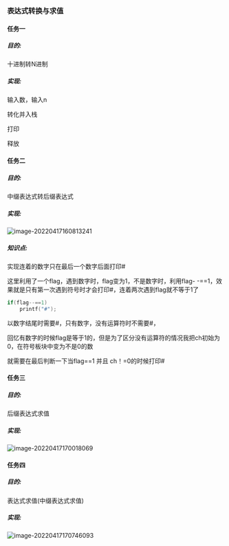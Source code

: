 ### 表达式转换与求值

#### 任务一

##### 目的:

十进制转N进制

##### 实现:

输入数，输入n

转化并入栈

打印

释放

#### 

#### 任务二

##### 目的:



中缀表达式转后缀表达式

##### 实现:

![image-20220417160813241](https://gitee.com/buguai_lxw/key/raw/master/202204171608303.png)



##### 知识点:

实现连着的数字只在最后一个数字后面打印#

这里利用了一个flag，遇到数字时，flag变为1，不是数字时，利用flag- -==1，效果就是只有第一次遇到符号时才会打印#，连着两次遇到flag就不等于1了

```c
if(flag--==1)
	printf("#");
```



以数字结尾时需要#，只有数字，没有运算符时不需要#，

回忆有数字的时候flag是等于1的，但是为了区分没有运算符的情况我把ch初始为0，在符号板块中变为不是0的数

就需要在最后判断一下当flag==1 并且 ch！=0的时候打印#



#### 任务三

##### 目的:

后缀表达式求值

##### 实现:

![image-20220417170018069](https://gitee.com/buguai_lxw/key/raw/master/202204171700134.png)



#### 任务四

##### 目的:

表达式求值(中缀表达式求值)

##### 实现:

![image-20220417170746093](https://gitee.com/buguai_lxw/key/raw/master/202204171707152.png)

